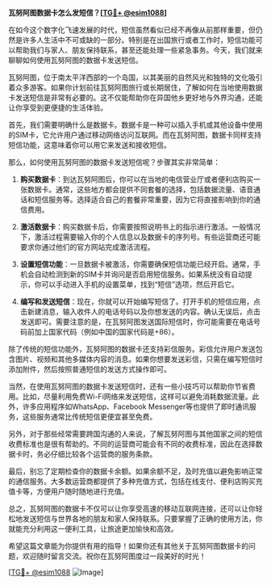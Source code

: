 **瓦努阿图数据卡怎么发短信？[[TG💪+ @esim1088](https://t.me/s/esim1088)]**

在如今这个数字化飞速发展的时代，短信虽然看似已经不再像从前那样重要，但仍然是许多人生活中不可或缺的一部分。特别是在出国旅行或者工作时，短信功能可以帮助我们与家人、朋友保持联系，甚至还能处理一些紧急事务。今天，我们就来聊聊如何使用瓦努阿图的数据卡发送短信。

瓦努阿图，位于南太平洋西部的一个岛国，以其美丽的自然风光和独特的文化吸引着众多游客。如果你计划前往瓦努阿图旅行或长期居住，了解如何在当地使用数据卡发送短信是非常有必要的。这不仅能帮助你在异国他乡更好地与外界沟通，还能让你享受到更便捷的生活体验。

首先，我们需要明确什么是数据卡。数据卡是一种可以插入手机或其他设备中使用的SIM卡，它允许用户通过移动网络访问互联网。而在瓦努阿图，数据卡同样支持短信功能，这意味着你可以用它来发送和接收短信。

那么，如何使用瓦努阿图的数据卡发送短信呢？步骤其实非常简单：

1. **购买数据卡**：到达瓦努阿图后，你可以在当地的电信营业厅或者便利店购买一张数据卡。通常，这些地方都会提供不同套餐的选择，包括数据流量、语音通话和短信服务等。选择适合自己的套餐非常重要，因为它将直接影响到你的通信费用。

2. **激活数据卡**：购买数据卡后，你需要按照说明书上的指示进行激活。一般情况下，激活过程需要输入你的个人信息以及数据卡的序列号。有些运营商还可能要求你通过他们的官方网站完成激活流程。

3. **设置短信功能**：一旦数据卡被激活，你需要确保短信功能已经开启。通常，手机会自动检测到新的SIM卡并询问是否启用短信服务。如果系统没有自动提示，你可以手动进入手机的设置菜单，找到“短信”选项，然后开启它。

4. **编写和发送短信**：现在，你就可以开始编写短信了。打开手机的短信应用，点击新建消息，输入收件人的电话号码以及你想发送的内容。确认无误后，点击发送即可。需要注意的是，在瓦努阿图发送国际短信时，你可能需要在电话号码前加上国家代码（例如中国的国家代码是+86）。

除了传统的短信功能外，瓦努阿图的数据卡还支持彩信服务。彩信允许用户发送包含图片、视频和其他多媒体内容的消息。如果你想要发送彩信，只需在编写短信时添加附件，然后按照普通短信的发送方式操作即可。

当然，在使用瓦努阿图的数据卡发送短信时，还有一些小技巧可以帮助你节省费用。比如，尽量利用免费Wi-Fi网络来发送短信，这样可以避免消耗数据流量。此外，许多应用程序如WhatsApp、Facebook Messenger等也提供了即时通讯服务，这些服务通常比传统短信更便宜甚至免费。

另外，对于那些经常需要跨国沟通的人来说，了解瓦努阿图与其他国家之间的短信收费标准也是很有帮助的。不同的运营商可能会有不同的收费标准，因此在选择数据卡时，务必仔细比较各个运营商的服务条款。

最后，别忘了定期检查你的数据卡余额。如果余额不足，及时充值以避免影响正常的通信服务。大多数运营商都提供了多种充值方式，包括在线支付、便利店购买充值卡等，方便用户随时随地进行充值。

总之，瓦努阿图的数据卡不仅可以让你享受高速的移动互联网连接，还可以让你轻松地发送短信与世界各地的朋友和家人保持联系。只要掌握了正确的使用方法，你就能充分利用这一便利工具，让旅途更加愉快和高效。

希望这篇文章能为你提供有用的指导！如果你还有其他关于瓦努阿图数据卡的问题，欢迎随时留言交流。祝你在瓦努阿图度过一段美好的时光！

[[TG💪+ @esim1088](https://t.me/s/esim1088) ![Image](https://i.postimg.cc/4NQfJmqS/Snipaste-2025-05-13-00-14-12.png)]